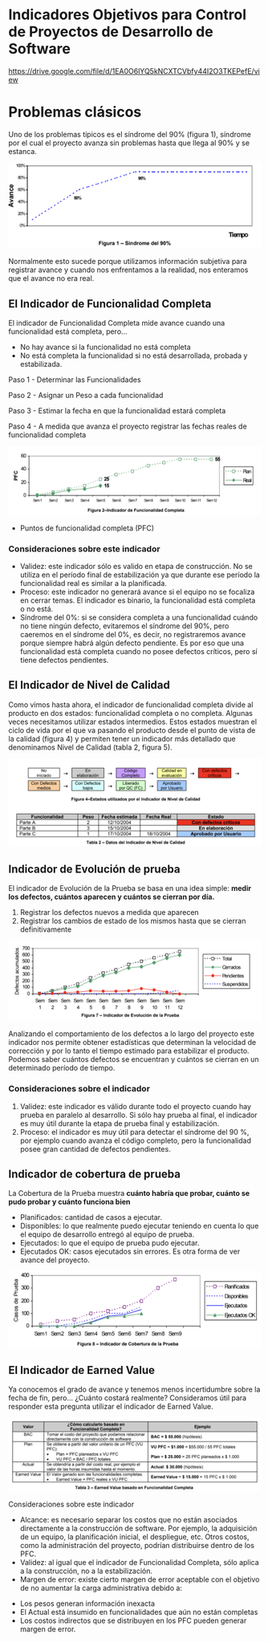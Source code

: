 # Indicadores Objetivos para Control de Proyectos de Desarrollo de Software

https://drive.google.com/file/d/1EA0O6lYQ5kNCXTCVbfy44I2O3TKEPefE/view


# Problemas clásicos
Uno de los problemas típicos es el síndrome del 90% (figura 1), síndrome por el cual el proyecto avanza sin
problemas hasta que llega al 90% y se estanca.

![alt text](image.png)

Normalmente esto sucede porque utilizamos información subjetiva para registrar avance y cuando nos enfrentamos a la realidad, nos enteramos que el avance no era real.


## El Indicador de Funcionalidad Completa

El indicador de Funcionalidad Completa mide avance cuando una funcionalidad está completa, pero...

* No hay avance si la funcionalidad no está completa
* No está completa la funcionalidad si no está desarrollada, probada y estabilizada.




Paso 1 - Determinar las Funcionalidades

Paso 2 - Asignar un Peso a cada funcionalidad

Paso 3 - Estimar la fecha en que la  funcionalidad estará completa

Paso 4 - A medida que avanza el proyecto registrar las fechas reales de funcionalidad completa

![alt text](image-1.png)

* Puntos de funcionalidad completa (PFC)

### Consideraciones sobre este indicador

* Validez: este indicador sólo es valido en etapa de construcción. No se utiliza en el período final de estabilización ya que durante ese período la funcionalidad real es similar a la planificada.
* Proceso: este indicador no generará avance si el equipo no se focaliza en cerrar temas. El indicador es binario, la funcionalidad está completa o no está.
* Síndrome del 0%: si se considera completa a una funcionalidad cuándo no tiene ningún defecto, evitaremos el síndrome del 90%, pero caeremos en el síndrome del 0%, es decir, no registraremos avance porque siempre habrá algún defecto pendiente. Es por eso que una funcionalidad está completa cuando no posee defectos críticos, pero sí tiene defectos pendientes.


## El Indicador de Nivel de Calidad

Como vimos hasta ahora, el indicador de funcionalidad completa divide al producto en dos estados: funcionalidad completa o no completa. Algunas veces necesitamos utilizar estados intermedios. Estos estados muestran el ciclo de vida por el que va pasando el producto desde el punto de vista de la calidad (figura 4) y permiten tener un indicador más detallado que denominamos Nivel de Calidad (tabla 2, figura 5).

![alt text](image-2.png)



## Indicador de Evolución de prueba 

El indicador de Evolución de la Prueba se basa en una idea simple: **medir los defectos, cuántos aparecen y cuántos se cierran por día.**

1. Registrar los defectos nuevos a medida que aparecen
2. Registrar los cambios de estado de los mismos hasta que se cierran definitivamente

![alt text](image-3.png)


Analizando el comportamiento de los defectos a lo largo del proyecto este indicador nos permite obtener estadísticas que determinan la velocidad de corrección y por lo tanto el tiempo estimado para estabilizar el producto. Podemos saber cuántos defectos se encuentran y cuántos se cierran en un  determinado período de tiempo.

### Consideraciones sobre el indicador 

1. Validez: este indicador es válido durante todo el proyecto cuando hay prueba en paralelo al desarrollo. Si sólo hay prueba al final, el indicador es muy útil durante la etapa de prueba final y estabilización.
2. Proceso: el indicador es muy útil para detectar el síndrome del 90 %, por ejemplo cuando avanza el código completo, pero la funcionalidad posee gran cantidad de defectos pendientes.


## Indicador de cobertura de prueba 

La Cobertura de la Prueba muestra **cuánto habría que probar, cuánto se pudo probar y cuánto funciona bien** 

* Planificados: cantidad de casos a ejecutar.
* Disponibles: lo que realmente puedo ejecutar teniendo en cuenta lo que el equipo de desarrollo entregó al equipo de prueba.
* Ejecutados: lo que el equipo de prueba pudo ejecutar.
* Ejecutados OK: casos ejecutados sin errores. Es otra forma de ver avance del proyecto.

![alt text](image-4.png)


## El Indicador de Earned Value

Ya conocemos el grado de avance y tenemos menos incertidumbre sobre la fecha de fin, pero... ¿Cuánto costará realmente? Consideramos útil para responder esta pregunta utilizar el indicador de Earned Value.

![alt text](image-5.png)


Consideraciones sobre este indicador
* Alcance: es necesario separar los costos que no están asociados directamente a la construcción de software.
Por ejemplo, la adquisición de un equipo, la planificación inicial, el despliegue, etc. Otros costos, como la administración del proyecto, podrían distribuirse dentro de los PFC.
* Validez: al igual que el indicador de Funcionalidad Completa, sólo aplica a la construcción, no a la estabilización.
* Margen de error: existe cierto margen de error aceptable con el objetivo de no aumentar la carga administrativa debido a:
- Los pesos generan información inexacta
- El Actual está insumido en funcionalidades que aún no están completas
- Los costos indirectos que se distribuyen en los PFC pueden generar margen de error.